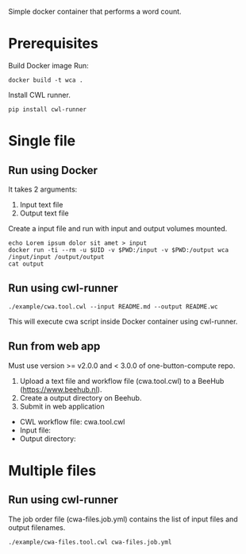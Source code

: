 Simple docker container that performs a word count.

# Prerequisites

Build Docker image
Run:
```
docker build -t wca .
```

Install CWL runner.
```
pip install cwl-runner
```

# Single file

## Run using Docker

It takes 2 arguments:
1. Input text file
2. Output text file

Create a input file and run with input and output volumes mounted.
```
echo Lorem ipsum dolor sit amet > input
docker run -ti --rm -u $UID -v $PWD:/input -v $PWD:/output wca /input/input /output/output
cat output
```

## Run using cwl-runner

```
./example/cwa.tool.cwl --input README.md --output README.wc
```
This will execute cwa script inside Docker container using cwl-runner.

## Run from web app

Must use version >= v2.0.0 and < 3.0.0 of one-button-compute repo.

1. Upload a text file and workflow file (cwa.tool.cwl) to a BeeHub (https://www.beehub.nl).
2. Create a output directory on Beehub.
3. Submit in web application

* CWL workflow file: cwa.tool.cwl
* Input file:
* Output directory:

# Multiple files

## Run using cwl-runner

The job order file (cwa-files.job.yml) contains the list of input files and output filenames.

```
./example/cwa-files.tool.cwl cwa-files.job.yml
```
